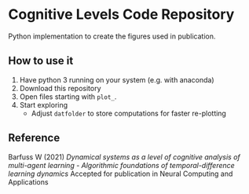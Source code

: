 # Cognitive Levels Code Repository
Python implementation to create the figures used in publication.

## How to use it
1. Have python 3 running on your system (e.g. with anaconda)
2. Download this repository
3. Open files starting with `plot_`.
4. Start exploring
    - Adjust `datfolder` to store computations for faster re-plotting

## Reference
Barfuss W (2021) 
*Dynamical systems as a level of cognitive analysis of multi-agent learning - Algorithmic foundations of temporal-difference learning dynamics*
Accepted for publication in Neural Computing and Applications



